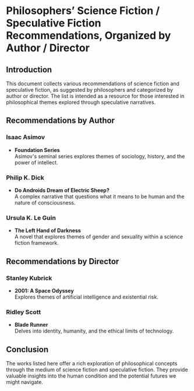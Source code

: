 
# Philosophers’ Science Fiction / Speculative Fiction Recommendations, Organized by Author / Director

## Introduction
This document collects various recommendations of science fiction and speculative fiction, as suggested by philosophers and categorized by author or director. The list is intended as a resource for those interested in philosophical themes explored through speculative narratives.

## Recommendations by Author

### **Isaac Asimov**
- **Foundation Series**  
  Asimov's seminal series explores themes of sociology, history, and the power of intellect.

### **Philip K. Dick**
- **Do Androids Dream of Electric Sheep?**  
  A complex narrative that questions what it means to be human and the nature of consciousness.

### **Ursula K. Le Guin**
- **The Left Hand of Darkness**  
  A novel that explores themes of gender and sexuality within a science fiction framework.

## Recommendations by Director

### **Stanley Kubrick**
- **2001: A Space Odyssey**  
  Explores themes of artificial intelligence and existential risk.

### **Ridley Scott**
- **Blade Runner**  
  Delves into identity, humanity, and the ethical limits of technology.

## Conclusion
The works listed here offer a rich exploration of philosophical concepts through the medium of science fiction and speculative fiction. They provide valuable insights into the human condition and the potential futures we might navigate.
